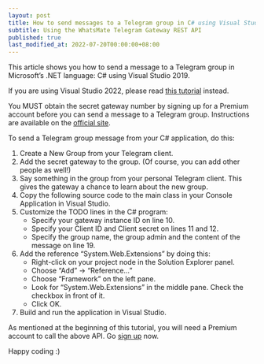 ```yaml
---
layout: post
title: How to send messages to a Telegram group in C# using Visual Studio 2019
subtitle: Using the WhatsMate Telegram Gateway REST API
published: true
last_modified_at: 2022-07-20T00:00:00+08:00
---
```


This article shows you how to send a message to a Telegram group in Microsoft’s .NET language: C# using Visual Studio 2019.

If you are using Visual Studio 2022, please read [this tutorial](/2022-07-20-send-telegram-group-message-csharp-vs2022/) instead.

You MUST obtain the secret gateway number by signing up for a Premium account before you can send a message to a Telegram group. Instructions are available on the [official site](https://www.whatsmate.net/telegram-gateway-subscribe.html).


<!--
<iframe width="560" height="315" src="https://www.youtube.com/embed/fnyGwfP1O64?rel=0&cc_load_policy=1" frameborder="0" allowfullscreen></iframe>
-->


To send a Telegram group message from your C# application, do this:

1. Create a New Group from your Telegram client.
2. Add the secret gateway to the group. (Of course, you can add other people as well!)
3. Say something in the group from your personal Telegram client. This gives the gateway a chance to learn about the new group.
4. Copy the following source code to the main class in your Console Application in Visual Studio.  <script src="https://gist.github.com/whatsmate/fceaf6e6c260e731cc02ed839404fe01.js"></script>
5. Customize the TODO lines in the C# program:
   * Specify your gateway instance ID on line 10.
   * Specify your Client ID and Client secret on lines 11 and 12.
   * Specify the group name, the group admin and the content of the message on line 19.
6. Add the reference “System.Web.Extensions” by doing this:
   * Right-click on your project node in the Solution Explorer panel.
   * Choose “Add” -> “Reference…”
   * Choose “Framework” on the left pane.
   * Look for “System.Web.Extensions” in the middle pane. Check the checkbox in front of it.
   * Click OK.
7. Build and run the application in Visual Studio.


As mentioned at the beginning of this tutorial, you will need a Premium account to call the above API. Go [sign up](https://www.whatsmate.net/telegram-gateway-subscribe.html) now.


Happy coding :) 


<br>
<script async src="//pagead2.googlesyndication.com/pagead/js/adsbygoogle.js"></script>
<ins class="adsbygoogle"
     style="display:inline-block;width:728px;height:90px"
     data-ad-client="ca-pub-7383487179928477"
     data-ad-slot="6959057004"></ins>
<script>
(adsbygoogle = window.adsbygoogle || []).push({});
</script>
<br>

